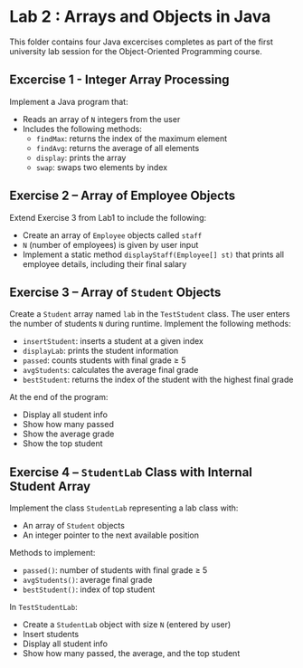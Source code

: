 # Lab 2 : Arrays and Objects in Java

This folder contains four Java excercises completes as part of the first university lab session for the Object-Oriented Programming course.

## Excercise 1 - Integer Array Processing 

  Implement a Java program that:
  - Reads an array of `N` integers from the user
  - Includes the following methods:
    - `findMax`: returns the index of the maximum element
    - `findAvg`: returns the average of all elements
    - `display`: prints the array
    - `swap`: swaps two elements by index
 
## Exercise 2 – Array of Employee Objects

  Extend Exercise 3 from Lab1  to include the following:
  - Create an array of `Employee` objects called `staff`
  - `N` (number of employees) is given by user input
  - Implement a static method `displayStaff(Employee[] st)` that prints all employee details, including their final salary

##  Exercise 3 – Array of `Student` Objects
  Create a `Student` array named `lab` in the `TestStudent` class. The user enters the number of students `N` during runtime. Implement the following     methods:
  - `insertStudent`: inserts a student at a given index
  - `displayLab`: prints the student information
  - `passed`: counts students with final grade ≥ 5
  - `avgStudents`: calculates the average final grade
  - `bestStudent`: returns the index of the student with the highest final grade
  
  At the end of the program:
  - Display all student info
  - Show how many passed
  - Show the average grade
  - Show the top student

##  Exercise 4 – `StudentLab` Class with Internal Student Array
  Implement the class `StudentLab` representing a lab class with:
  - An array of `Student` objects
  - An integer pointer to the next available position
  
  Methods to implement:
  - `passed()`: number of students with final grade ≥ 5
  - `avgStudents()`: average final grade
  - `bestStudent()`: index of top student
  
  In `TestStudentLab`:
  - Create a `StudentLab` object with size `N` (entered by user)
  - Insert students
  - Display all student info
  - Show how many passed, the average, and the top student

